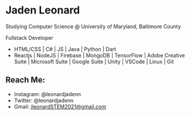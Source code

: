 # Jaden Leonard

Studying Computer Science @ University of Maryland, Baltimore County

Fullstack Developer

- HTML/CSS | C# | JS | Java | Python | Dart
- Reactjs | NodeJS | Firebase | MongoDB | TensorFlow | Adobe Creative Suite | Microsoft Suite | Google Suite | Unity | VSCode | Linux | Git

## Reach Me:
- Instagram: @leonardjadenn
- Twitter: @leonardjadenn
- Gmail: jleonardSTEM2021@gmail.com
